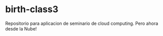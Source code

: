 # birth-class3

Repositorio para aplicacion de seminario de cloud computing. Pero ahora desde la Nube!

